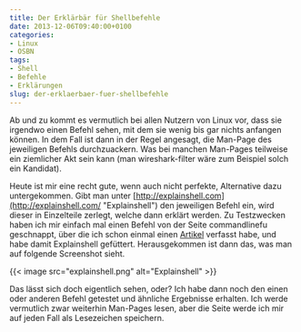 ```yaml
---
title: Der Erklärbär für Shellbefehle
date: 2013-12-06T09:40:00+0100
categories:
- Linux
- OSBN
tags:
- Shell
- Befehle
- Erklärungen
slug: der-erklaerbaer-fuer-shellbefehle
---
```

Ab und zu kommt es vermutlich bei allen Nutzern von Linux vor, dass sie irgendwo einen Befehl sehen, mit dem sie wenig bis gar nichts anfangen können. In dem Fall ist dann in der Regel angesagt, die Man-Page des jeweiligen Befehls durchzuackern. Was bei manchen Man-Pages teilweise ein ziemlicher Akt sein kann (man wireshark-filter wäre zum Beispiel solch ein Kandidat).

Heute ist mir eine recht gute, wenn auch nicht perfekte, Alternative dazu untergekommen. Gibt man unter [http://explainshell.com](http://explainshell.com/ "Explainshell") den jeweiligen Befehl ein, wird dieser in Einzelteile zerlegt, welche dann erklärt werden. Zu Testzwecken haben ich mir einfach mal einen Befehl von der Seite commandlinefu geschnappt, über die ich schon einmal einen [Artikel](https://fryboyter.de/commandlinefu/ "commandlinef") verfasst habe, und habe damit Explainshell gefüttert. Herausgekommen ist dann das, was man auf folgende Screenshot sieht.

{{< image src="explainshell.png" alt="Explainshell" >}}

Das lässt sich doch eigentlich sehen, oder? Ich habe dann noch den einen oder anderen Befehl getestet und ähnliche Ergebnisse erhalten. Ich werde vermutlich zwar weiterhin Man-Pages lesen, aber die Seite werde ich mir auf jeden Fall als Lesezeichen speichern.
